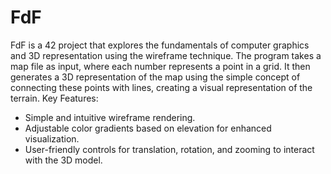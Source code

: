 # FdF
FdF is a 42 project that explores the fundamentals of computer graphics and 3D representation using the wireframe technique. The program takes a map file as input, where each number represents a point in a grid. It then generates a 3D representation of the map using the simple concept of connecting these points with lines, creating a visual representation of the terrain.
Key Features:

- Simple and intuitive wireframe rendering.
- Adjustable color gradients based on elevation for enhanced visualization.
- User-friendly controls for translation, rotation, and zooming to interact with the 3D model.
